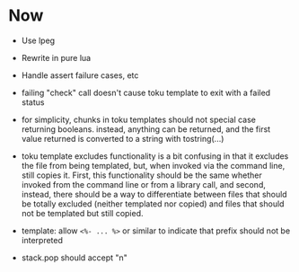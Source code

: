 # Now

- Use lpeg

- Rewrite in pure lua
- Handle assert failure cases, etc

- failing "check" call doesn't cause toku template to exit with a
  failed status

- for simplicity, chunks in toku templates should not special case returning
  booleans. instead, anything can be returned, and the first value returned is
  converted to a string with tostring(...)

- toku template excludes functionality is a bit confusing in that it excludes
  the file from being templated, but, when invoked via the command line, still
  copies it. First, this functionality should be the same whether invoked from
  the command line or from a library call, and second, instead, there should be
  a way to differentiate between files that should be totally excluded (neither
  templated nor copied) and files that should not be templated but still copied.

- template: allow `<%- ... %>` or similar to indicate that prefix should not be
  interpreted
- stack.pop should accept "n"
